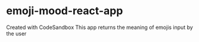 # emoji-mood-react-app
Created with CodeSandbox
This app returns the meaning of emojis input by the user<br>
